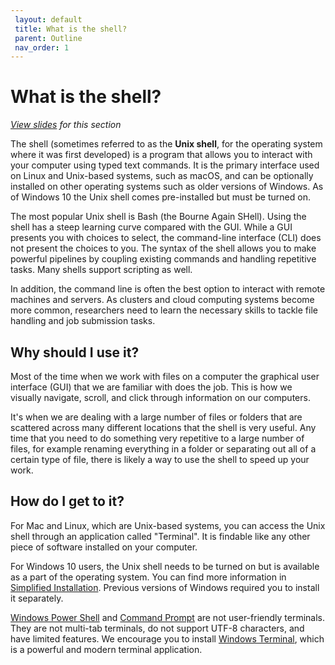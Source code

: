 ```yaml
---
 layout: default
 title: What is the shell?
 parent: Outline
 nav_order: 1
---
```


# What is the shell?
<em><a href="../slides/introduction.html" target="_blank">View slides</a> for this section</em>

The shell (sometimes referred to as the **Unix shell**, for the operating system where it was first developed) is a program that allows you to interact with your computer using typed text commands. It is the primary interface used on Linux and Unix-based systems, such as macOS, and can be optionally installed on other operating systems such as older versions of Windows. As of Windows 10 the Unix shell comes pre-installed but must be turned on.

The most popular Unix shell is Bash (the Bourne Again SHell). Using the shell has a steep learning curve compared with the GUI. While a GUI presents you with choices to select, the command-line interface (CLI) does not present the choices to you. The syntax of the shell allows you to make powerful pipelines by coupling existing commands and handling repetitive tasks. Many shells support scripting as well.

In addition, the command line is often the best option to interact with remote machines and servers. As clusters and cloud computing systems become more common, researchers need to learn the necessary skills to tackle file handling and job submission tasks.

## Why should I use it?

Most of the time when we work with files on a computer the graphical user interface (GUI) that we are familiar with does the job. This is how we visually navigate, scroll, and click through information on our computers.

It's when we are dealing with a large number of files or folders that are scattered across many different locations that the shell is very useful. Any time that you need to do something very repetitive to a large number of files, for example renaming everything in a folder or separating out all of a certain type of file, there is likely a way to use the shell to speed up your work.

## How do I get to it?

For Mac and Linux, which are Unix-based systems, you can access the Unix shell through an application called "Terminal". It is findable like any other piece of software installed on your computer.

For Windows 10 users, the Unix shell needs to be turned on but is available as a part of the operating system. You can find more information in [Simplified Installation](https://docs.microsoft.com/en-us/windows/wsl/install-win10#simplified-installation-for-windows-insiders). Previous versions of Windows required you to install it separately.

[Windows Power Shell](https://learn.microsoft.com/en-us/powershell/scripting/overview?view=powershell-7.2) and [Command Prompt](https://en.wikipedia.org/wiki/Cmd.exe) are not user-friendly terminals. They are not  multi-tab terminals, do not support UTF-8 characters, and have limited features. We encourage you to install [Windows Terminal](https://apps.microsoft.com/store/detail/9N0DX20HK701?hl=en-ca&gl=CA), which is a powerful and modern terminal application. 
